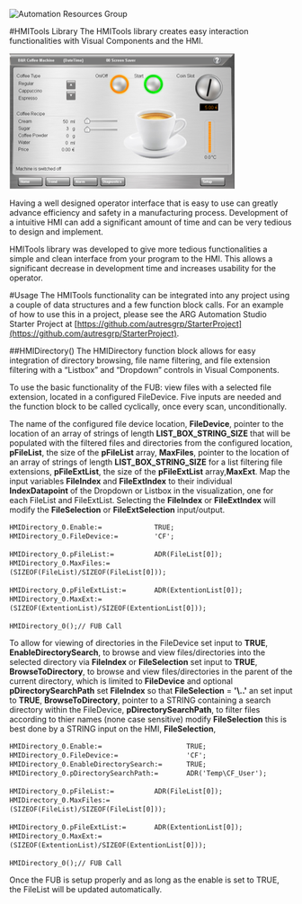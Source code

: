 ![Automation Resources Group](http://automationresourcesgroup.com/images/arglogo254x54.png)

#HMITools Library
The HMITools library creates easy interaction functionalities with Visual Components and the HMI. 

![Overview](Coffee_Machine.png)

Having a well designed operator interface that is easy to use can greatly advance efficiency and safety in a manufacturing process. Development of a intuitive HMI can add a significant amount of time and can be very tedious to design and implement.

HMITools library was developed to give more tedious functionalities a simple and clean interface from your program to the HMI. This allows a significant decrease in development time and increases usability for the operator.

#Usage
The HMITools functionality can be integrated into any project using a couple of data structures and a few function block calls. For an example of how to use this in a project, please see the ARG Automation Studio Starter Project at [https://github.com/autresgrp/StarterProject](https://github.com/autresgrp/StarterProject).

##HMIDirectory()
The HMIDirectory function block allows for easy integration of directory browsing, file name filtering, and file extension filtering with a “Listbox” and “Dropdown” controls in Visual Components.

To use the basic functionality of the FUB: view files with a selected file extension, located in a configured FileDevice. Five inputs are needed and the function block to be called cyclically, once every scan, unconditionally.  

The name of the configured file device location, **FileDevice**, pointer to the location of an array of strings of length **LIST_BOX_STRING_SIZE** that will be populated with the filtered files and directories from the configured location, **pFileList**, the size of the **pFileList** array, **MaxFiles**, pointer to the location of an array of strings of length **LIST_BOX_STRING_SIZE** for a list filtering file extensions, **pFileExtList**, the size of the **pFileExtList** array,**MaxExt**. 
Map the input variables **FileIndex** and **FileExtIndex** to their individual **IndexDatapoint** of the Dropdown or Listbox in the visualization, one for each FileList and FileExtList. Selecting the **FileIndex** or **FileExtIndex** will modify the **FileSelection** or **FileExtSelection** input/output.

	HMIDirectory_0.Enable:=				TRUE;
	HMIDirectory_0.FileDevice:=			'CF';
	
	HMIDirectory_0.pFileList:=			ADR(FileList[0]);
	HMIDirectory_0.MaxFiles:=			(SIZEOF(FileList)/SIZEOF(FileList[0]));

	HMIDirectory_0.pFileExtList:=	 	ADR(ExtentionList[0]);
	HMIDirectory_0.MaxExt:=				(SIZEOF(ExtentionList)/SIZEOF(ExtentionList[0]));

	HMIDirectory_0();// FUB Call
	
To allow for viewing of directories in the FileDevice  set input to **TRUE**, **EnableDirectorySearch**, to browse and view files/directories into the selected directory via **FileIndex** or **FileSelection** set input to **TRUE**, **BrowseToDirectory**, to browse and view files/directories in the parent of the current directory, which is limited to **FileDevice** and optional **pDirectorySearchPath** set **FileIndex** so that **FileSelection** = **'\\..'**  an set input to **TRUE**, **BrowseToDirectory**, pointer to a STRING containing a search directory within the FileDevice, **pDirectorySearchPath**, to filter files according to thier names (none case sensitive) modify **FileSelection** this is best done by a STRING input on the HMI, **FileSelection**,

	HMIDirectory_0.Enable:=						TRUE;
	HMIDirectory_0.FileDevice:=					'CF';
	HMIDirectory_0.EnableDirectorySearch:=		TRUE;
	HMIDirectory_0.pDirectorySearchPath:=		ADR('Temp\CF_User');
	
	HMIDirectory_0.pFileList:=			ADR(FileList[0]);
	HMIDirectory_0.MaxFiles:=			(SIZEOF(FileList)/SIZEOF(FileList[0]));

	HMIDirectory_0.pFileExtList:=	 	ADR(ExtentionList[0]);
	HMIDirectory_0.MaxExt:=				(SIZEOF(ExtentionList)/SIZEOF(ExtentionList[0]));

	HMIDirectory_0();// FUB Call
	
Once the FUB is setup properly and as long as the enable is set to TRUE, the FileList will be updated automatically.
 